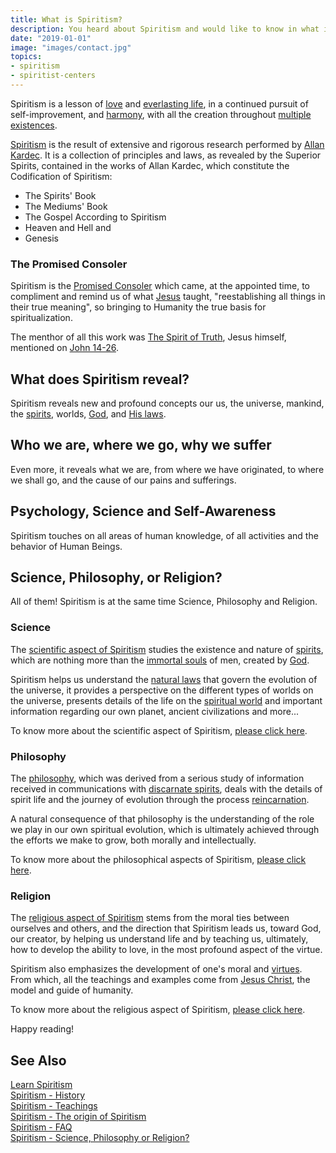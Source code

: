```yaml
---
title: What is Spiritism?
description: You heard about Spiritism and would like to know in what it is? We will try to answer your questions.
date: "2019-01-01"
image: "images/contact.jpg"
topics:
- spiritism
- spiritist-centers
---
```


Spiritism is a lesson of [love](/divine-laws/love) and [everlasting
life](/about/immortal-spirit), in a continued pursuit of self-improvement, and
[harmony](/divine-laws/harmony), with all the creation throughout [multiple
existences](/about/reincarnation).  

[Spiritism](/spiritism) is the result of extensive and rigorous research
performed by [Allan Kardec](/bio/allan-kardec). It is a collection of
principles and laws, as revealed by the Superior Spirits, contained in the works
of Allan Kardec, which constitute the Codification of Spiritism: 
* The Spirits' Book
* The Mediums' Book
* The Gospel According to Spiritism
* Heaven and Hell and 
* Genesis  

### The Promised Consoler
Spiritism is the [Promised Consoler](/about/consoler) which came, at the
appointed time, to compliment and remind us of what [Jesus](/bio/jesus) taught,
"reestablishing all things in their true meaning", so bringing to Humanity the
true basis for spiritualization.  

The menthor of all this work was [The Spirit of Truth](/about/spirit-of-truth),
Jesus himself, mentioned on [John 14-26](/gospel/john/14-26/).

## What does Spiritism reveal?  
Spiritism reveals new and profound concepts our us, the universe, mankind, the
[spirits](/about/superior-spirits), worlds, [God](/about/god), and [His
laws](/divine-laws).

## Who we are, where we go, why we suffer
Even more, it reveals what we are, from where we have originated, to where we
shall go, and the cause of our pains and sufferings.  

## Psychology, Science and Self-Awareness
Spiritism touches on all areas of human knowledge, of all activities and the
behavior of Human Beings.

## Science, Philosophy, or Religion?
All of them! Spiritism is at the same time Science, Philosophy and Religion.

### Science
The [scientific aspect of Spiritism](../science) studies the existence and
nature of [spirits](/about/spirit), which are nothing more than the [immortal
souls](/about/immortal-spirit) of men, created by [God](/about/god).

Spiritism helps us understand the [natural laws](/divine-laws) that govern the
evolution of the universe, it provides a perspective on the different types of
worlds on the universe, presents details of the life on the [spiritual
world](/about/spiritual-world) and important information regarding our own
planet, ancient civilizations and more...

To know more about the scientific aspect of Spiritism, [please click
here](../science).

### Philosophy
The [philosophy](../philosophy), which was derived from a serious study of
information received in communications with [discarnate
spirits](/about/discarnate), deals with the details of spirit life and the
journey of evolution through the process [reincarnation](/about/reincarnation). 

A natural consequence of that philosophy is the understanding of the role we
play in our own spiritual evolution, which is ultimately achieved through the
efforts we make to grow, both morally and intellectually.

To know more about the philosophical aspects of Spiritism, [please click
here](../philosophy).

### Religion
The [religious aspect of Spiritism](../religion) stems from the moral ties
between ourselves and others, and the direction that Spiritism leads us, toward
God, our creator, by helping us understand life and by teaching us, ultimately,
how to develop the ability to love, in the most profound aspect of the virtue.

Spiritism also emphasizes the development of one's moral and
[virtues](/virtues). From which, all the teachings and examples come from [Jesus
Christ](/about/jesus), the model and guide of humanity.

To know more about the religious aspect of Spiritism, [please click
here](../religion).

Happy reading!

## See Also
[Learn Spiritism](../learn)  
[Spiritism - History](../history)  
[Spiritism - Teachings](../teachings)  
[Spiritism - The origin of Spiritism](../origin)  
[Spiritism - FAQ](../faq)  
[Spiritism - Science, Philosophy or Religion?](../science-philosophy-religion)  

